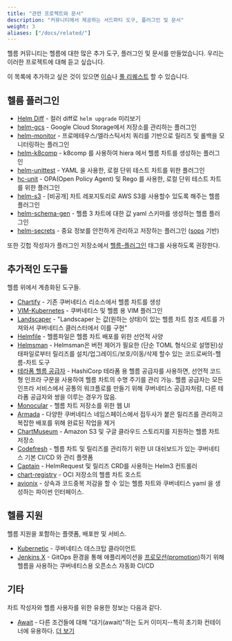 ```yaml
---
title: "관련 프로젝트와 문서"
description: "커뮤니티에서 제공하는 서드파티 도구, 플러그인 및 문서"
weight: 3
aliases: ["/docs/related/"]
---
```


헬름 커뮤니티는 헬름에 대한 많은 추가 도구, 플러그인 및 문서를 만들었습니다. 우리는
이러한 프로젝트에 대해 듣고 싶습니다.

이 목록에 추가하고 싶은 것이 있으면 
[이슈](https://github.com/helm/helm-www/issues)나 [풀 
리퀘스트](https://github.com/helm/helm-www/pulls) 할 수 있습니다.

## 헬름 플러그인

- [Helm Diff](https://github.com/databus23/helm-diff) - 컬러 diff로 `helm upgrade` 
  미리보기
- [helm-gcs](https://github.com/nouney/helm-gcs) - Google Cloud Storage에서 
  저장소를 관리하는 플러그인
- [helm-monitor](https://github.com/ContainerSolutions/helm-monitor) - 프로메테우스/엘라스틱서치 쿼리를 기반으로 
  릴리즈 및 롤백을 모니터링하는 플러그인
- [helm-k8comp](https://github.com/cststack/k8comp) - k8comp 를 사용하여 hiera 에서 
  헬름 차트를 생성하는 플러그인
- [helm-unittest](https://github.com/lrills/helm-unittest) - YAML 을 사용한, 로컬 단위 테스트 
  차트를 위한 플러그인
- [hc-unit](https://github.com/xchapter7x/hcunit) - OPA(Open Policy Agent) 및 Rego 를 
  사용한, 로컬 단위 테스트 차트를 위한 플러그인
- [helm-s3](https://github.com/hypnoglow/helm-s3) - [비공개] 차트 레포지토리로 AWS S3를 
  사용할수 있도록 해주는 헬름 플러그인
- [helm-schema-gen](https://github.com/karuppiah7890/helm-schema-gen) - 헬름 
  3 차트에 대한 값 yaml 스키마를 생성하는 헬름 플러그인
- [helm-secrets](https://github.com/jkroepke/helm-secrets) - 중요 정보를 안전하게 관리하고
  저장하는 플러그인 ([sops](https://github.com/mozilla/sops) 기반)

또한 깃헙 작성자가 플러그인 저장소에서 
[헬름-플러그인](https://github.com/search?q=topic%3Ahelm-plugin&type=Repositories) 태그를 
사용하도록 권장한다.

## 추가적인 도구들

헬름 위에서 계층화된 도구들.

- [Chartify](https://github.com/appscode/chartify) - 기존 쿠버네티스 리소스에서 
  헬름 차트를 생성
- [VIM-Kubernetes](https://github.com/andrewstuart/vim-kubernetes) - 쿠버네티스 및 헬름 용 
  VIM 플러그인
- [Landscaper](https://github.com/Eneco/landscaper/) - "Landscaper 는 값(원하는 상태)이 있는 
  헬름 차트 참조 세트를 가져와서 쿠버네티스 
  클러스터에서 이를 구현"
- [Helmfile](https://github.com/roboll/helmfile) - 헬름파일은 헬름 차트 배포를 
  위한 선언적 사양
- [Helmsman](https://github.com/Praqma/helmsman) - Helmsman은 버전 제어가 필요한 
  (단순 TOML 형식으로 설명된)상태파일로부터 
  릴리즈를 설치/업그레이드/보호/이동/삭제 할수 있는 
  코드로써의-헬름-차트 도구
- [테라폼 헬름 
  공급자](https://github.com/hashicorp/terraform-provider-helm) - HashiCorp 
  테라폼 용 헬름 공급자를 사용하면, 선언적 코드형 인프라 구문을 사용하여 
  헬름 차트의 수명 주기를 관리 가능. 헬름 공급자는 모든 인프라 서비스에서 
  공통의 워크플로를 만들기 위해 쿠버네티스 공급자처럼, 다른 테라폼 공급자와 
  쌍을 이루는 경우가 많음.
- [Monocular](https://github.com/helm/monocular) - 헬름 차트 저장소를 
  위한 웹 UI
- [Armada](https://airshipit.readthedocs.io/projects/armada/en/latest/) - 다양한 
  쿠버네티스 네임스페이스에서 접두사가 붙은 릴리즈를 관리하고 
  복잡한 배포를 위해 완료된 작업을 제거
- [ChartMuseum](https://github.com/helm/chartmuseum) - Amazon S3 및 
  구글 클라우드 스토리지를 지원하는 헬름 차트 저장소
- [Codefresh](https://codefresh.io) - 헬름 차트 및 릴리즈를 관리하기 위한 
  UI 대쉬보드가 있는 쿠버네티스 기본 CI/CD 와 관리 플랫폼 
- [Captain](https://github.com/alauda/captain) - HelmRequest 및 
  릴리즈 CRD를 사용하는 Helm3 컨트롤러
- [chart-registry](https://github.com/hangyan/chart-registry) - OCI 저장소의 
  헬름 차트 호스트
- [avionix](https://github.com/zbrookle/avionix) - 상속과 코드중복 저감을 할 수 있는
  헬름 차트와 쿠버네티스 yaml 을 생성하는 파이썬 인터페이스. 

## 헬름 지원

헬름 지원을 포함하는 플랫폼, 배포판 및 서비스.

- [Kubernetic](https://kubernetic.com/) - 쿠버네티스 데스크탑 클라이언트
- [Jenkins X](https://jenkins-x.io/) - GitOps 환경을 통해 애플리케이션을 
  [프로모션(promotion)](https://jenkins-x.io/docs/getting-started/promotion/)하기 위해
  헬름을 사용하는 쿠버네티스용 오픈소스 자동화 CI/CD

## 기타

차트 작성자와 헬름 사용자를 위한 유용한 정보는 다음과 같다.

- [Await](https://github.com/saltside/await) - 다른 조건들에 대해 "대기(await)"하는 
  도커 이미지--특히 초기화 컨테이너에 유용하다. [더 
  보기](https://blog.slashdeploy.com/2017/02/16/introducing-await/)
